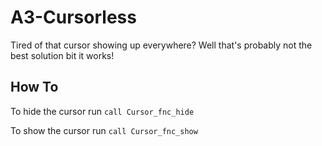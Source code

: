 ﻿# A3-Cursorless
Tired of that cursor showing up everywhere? Well that's probably not the best solution bit it works!

## How To
To hide the cursor run `call Cursor_fnc_hide`

To show the cursor run `call Cursor_fnc_show`
